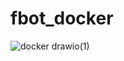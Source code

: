 # fbot_docker


![docker drawio(1)](https://github.com/gadorneles/fbot_docker/assets/14030779/ef2c8756-0d20-4a69-a919-b2d2e23c02fe)
